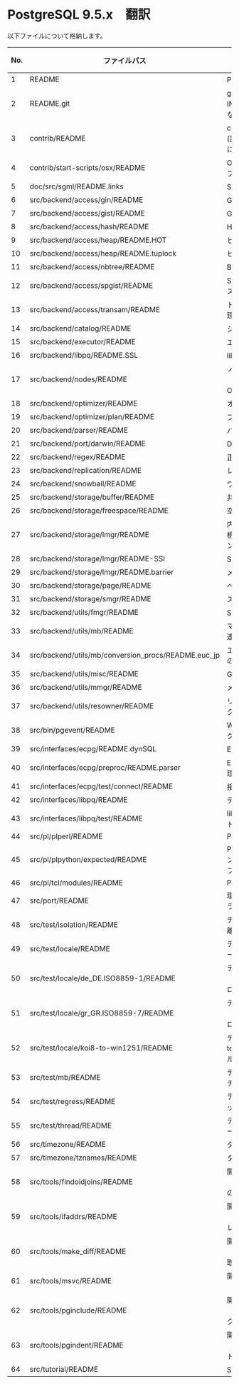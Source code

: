 # PostgreSQL 9.5.x　翻訳

以下ファイルについて格納します。

|No.|ファイルパス|概要|行数|
| --- | --- | --- | --- |
|1|README|PostgreSQLの概要|27|
|2|README.git|gitリポジトリにINSTALLファイルがない説明|14|
|3|contrib/README|contribツールの概要(詳細はドキュメントに移管)|28|
|4|contrib/start-scripts/osx/README|OS X用の起動スクリプト|3|
|5|doc/src/sgml/README.links|SGML文書のリンク|46|
|6|src/backend/access/gin/README|GINインデックス|379|
|7|src/backend/access/gist/README|GiSTインデックス|419|
|8|src/backend/access/hash/README|HASHインデックス|467|
|9|src/backend/access/heap/README.HOT|ヒープのHOT更新|499|
|10|src/backend/access/heap/README.tuplock|ヒープのタプルロック|144|
|11|src/backend/access/nbtree/README|B-Treeインデックス|656|
|12|src/backend/access/spgist/README|SP-GiSTインデックス|373|
|13|src/backend/access/transam/README|トランザクション管理|850|
|14|src/backend/catalog/README|システムカタログ|111|
|15|src/backend/executor/README|エグゼキュータ|202|
|16|src/backend/libpq/README.SSL|libpqのSSL接続|60|
|17|src/backend/nodes/README|ノードシステム（PostgreSQL自前のOOP的機構）|80|
|18|src/backend/optimizer/README|オプティマイザ|854|
|19|src/backend/optimizer/plan/README|プランナ|158|
|20|src/backend/parser/README|パーサ|30|
|21|src/backend/port/darwin/README|Darwin依存のコード|36|
|22|src/backend/regex/README|正規表現|371|
|23|src/backend/replication/README|レプリケーション|99|
|24|src/backend/snowball/README|ワードステミング|49|
|25|src/backend/storage/buffer/README|共有バッファ管理|282|
|26|src/backend/storage/freespace/README|空き領域マップ|196|
|27|src/backend/storage/lmgr/README|内部レベルのロック機構（LWLockやスピンロックなど）|639|
|28|src/backend/storage/lmgr/README-SSI|SSI TX分離レベル|629|
|29|src/backend/storage/lmgr/README.barrier|メモリバリア|199|
|30|src/backend/storage/page/README|ページ管理|63|
|31|src/backend/storage/smgr/README|ストレージマネージャ|58|
|32|src/backend/utils/fmgr/README|SQL関数呼び出し機構|556|
|33|src/backend/utils/mb/README|マルチバイト文字関連ソースの説明|20|
|34|src/backend/utils/mb/conversion_procs/README.euc_jp|エンコード変換関数の追加方法|83|
|35|src/backend/utils/misc/README|GUCパラメータ実装|295|
|36|src/backend/utils/mmgr/README|メモリアロケータ|448|
|37|src/backend/utils/resowner/README|リソースオーナによるクリーンアップ機構|86|
|38|src/bin/pgevent/README|Windowsイベントログ用DLL|20|
|39|src/interfaces/ecpg/README.dynSQL|ECPGの動的SQL|11|
|40|src/interfaces/ecpg/preproc/README.parser|ECPG特有のパース処理|42|
|41|src/interfaces/ecpg/test/connect/README|接続テストの説明|9|
|42|src/interfaces/libpq/README|ディレクトリの内容|3|
|43|src/interfaces/libpq/test/README|libpq用テストスイート|7|
|44|src/pl/plperl/README|PL/Perl|10|
|45|src/pl/plpython/expected/README|PL/Pythonのバージョン別テスト予想結果ファイル|12|
|46|src/pl/tcl/modules/README|PL/Tcl|18|
|47|src/port/README|環境差吸収用ライブラリlibpgport|32|
|48|src/test/isolation/README|テストツール（TX分離性）|117|
|49|src/test/locale/README|テストツール（ロケール）|28|
|50|src/test/locale/de_DE.ISO8859-1/README|テストツール（de_DE.ISO8859-1ロケール）|4|
|51|src/test/locale/gr_GR.ISO8859-7/README|テストツール（gr_GR.ISO8859-7ロケール）|4|
|52|src/test/locale/koi8-to-win1251/README|テストツール（koi8-to-win1251ロケール）|6|
|53|src/test/mb/README|テストツール（マルチバイト文字）|10|
|54|src/test/regress/README|テストツール（スレッド）|3|
|55|src/test/thread/README|テストツール（ロケール）|54|
|56|src/timezone/README|タイムゾーン|42|
|57|src/timezone/tznames/README|タイムゾーン略名|34|
|58|src/tools/findoidjoins/README|開発用ツール（findoidjoins:OID列の結合調査）|208|
|59|src/tools/ifaddrs/README|開発用ツール（ifaddrs:IPv4/6アドレス調査）|12|
|60|src/tools/make_diff/README|開発用ツール（make_diff:diff一括取得）|39|
|61|src/tools/msvc/README|開発用ツール（MS VCビルド）|103|
|62|src/tools/pginclude/README|開発用ツール（pginclude:#includeクリーンアップ）|55|
|63|src/tools/pgindent/README|開発用ツール（pgindent:インデント整形）|113|
|64|src/tutorial/README|SQLチュートリアル|16|
